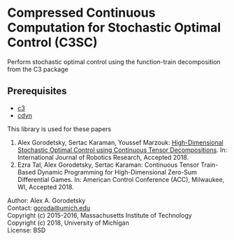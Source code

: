 # Compressed Continuous Computation for Stochastic Optimal Control (C3SC)
Perform stochastic optimal control using the function-train decomposition from the C3 package

## Prerequisites
  * [c3](https://github.com/goroda/Compressed-Continuous-Computation) 
  * [cdyn](https://github.com/goroda/c3sc)

This library is used for these papers

1. Alex Gorodetsky, Sertac Karaman, Youssef Marzouk: [High-Dimensional Stochastic Optimal Control using Continuous Tensor Decompositions](https://alexgorodetsky.com/wp-content/uploads/2018/02/1611.04706.pdf). In: International Journal of Robotics Research, Accepted 2018.
2. Ezra Tal, Alex Gorodetsky, Sertac Karaman: Continuous Tensor Train-Based Dynamic Programming for High-Dimensional Zero-Sum Differential Games. In: American Control Conference (ACC), Milwaukee, WI, Accepted 2018.


<!-- http://www.alexgorodetsky.com/c3/html/ -->

Author: Alex A. Gorodetsky  
Contact: goroda@umich.edu  
Copyright (c) 2015-2016, Massachusetts Institute of Technology  
Copyright (c) 2018, University of Michigan  
License: BSD
